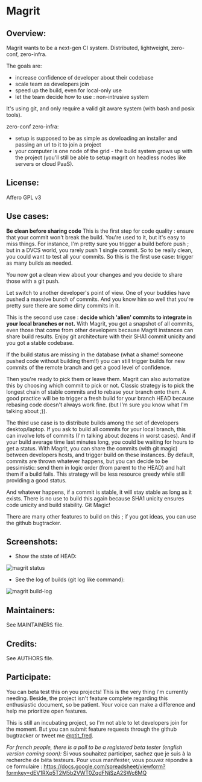 Magrit
======

Overview:
---------

Magrit wants to be a next-gen CI system. Distributed, lightweight, zero-conf, zero-infra.

The goals are:

* increase confidence of developer about their codebase
* scale team as developers join
* speed up the build, even for local-only use
* let the team decide how to use : non-intrusive system

It's using git, and only require a valid git aware system (with bash and posix tools).

zero-conf zero-infra:

* setup is supposed to be as simple as dowloading an installer and passing an url to it to join a project
* your computer is one node of the grid - the build system grows up with the project (you'll still be able to setup magrit on headless nodes like servers or cloud PaaS).

License:
--------

Affero GPL v3

Use cases:
----------

__Be clean before sharing code__
This is the first step for code quality : ensure that your commit won't break the build.
You're used to it, but it's easy to miss things. For instance, I'm pretty sure you trigger
a build before push ; but in a DVCS world, you rarely push 1 single commit. So to be really clean, you could want to test all your commits.
So this is the first use case: trigger as many builds as needed.

You now got a clean view about your changes and you decide to share those with a git push.

Let switch to another developer's point of view. One of your buddies have pushed a massive bunch of commits.
And you know him so well that you're pretty sure there are some dirty commits in it.

This is the second use case : __decide which 'alien' commits to integrate in your local branches or not.__
With Magrit, you got a snapshot of all commits, even those that come from other developers because
Magrit instances can share build results. Enjoy git architecture with their SHA1 commit unicity and 
you got a stable codebase.

If the build status are missing in the database (what a shame! someone pushed code without building them!!) you can still trigger builds
for new commits of the remote branch and get a good level of confidence.

Then you're ready to pick them or leave them.
Magrit can also automatize this by choosing which commit to pick or not. Classic strategy is to pick the longest
chain of stable commits and to rebase your branch onto them. A good practice will be to trigger a fresh build
for your branch HEAD because rebasing code doesn't always work fine. (but I'm sure you know what I'm talking about ;)).

The third use case is to distribute builds among the set of developers desktop/laptop.
If you ask to build all commits for your local branch, this can involve lots of commits (I'm talking about dozens in worst cases).
And if your build average time last minutes long, you could be waiting for hours to get a status.
With Magrit, you can share the commits (with git magic) between developers hosts, and trigger build on these instances.
By default, commits are thrown whatever happens, but you can decide to be pessimistic:
send them in logic order (from parent to the HEAD) and halt them if a build fails.
This strategy will be less resource greedy while still providing a good status.

And whatever happens, if a commit is stable, it will stay stable as long as it exists.
There is no use to build this again because SHA1 unicity ensures code unicity and build stability.
Git Magic!

There are many other features to build on this ; if you got ideas, you can use the github bugtracker.

Screenshots:
-----------------
* Show the state of HEAD:

![magrit status](https://github.com/ptitfred/magrit/raw/resources/images/magrit-status.png)

* See the log of builds (git log like command):

![magrit build-log](https://github.com/ptitfred/magrit/raw/resources/images/magrit-build-log.png)

Maintainers:
------------

See MAINTAINERS file.

Credits:
--------

See AUTHORS file.

Participate:
----------
You can beta test this on you projects!
This is the very thing I'm currently needing.
Beside, the project isn't feature complete regarding this enthusiastic document, so be patient. Your voice can make a difference and help me prioritize open features.

This is still an incubating project, so I'm not able to let developers join for the moment.
But you can submit feature requests through the github bugtracker or tweet me [@ptit_fred](https://twitter.com/ptit_fred).

_For french people, there is a poll to be a registered beta tester (english version coming soon):_
Si vous souhaitez participer, sachez que je suis à la recherche de béta testeurs.
Pour vous manifester, vous pouvez répondre à ce formulaire :
https://docs.google.com/spreadsheet/viewform?formkey=dEV1RXp5T2M5b2VWT0ZqdFNjSzA2SWc6MQ

